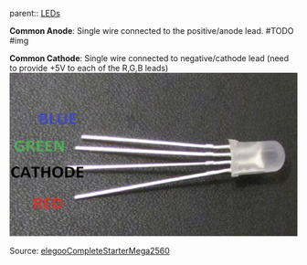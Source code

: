 parent:: [LEDs](LEDs.md)

**Common Anode**:
Single wire connected to the positive/anode lead.
#TODO #img

**Common Cathode**:
Single wire connected to negative/cathode lead (need to provide +5V to each of the R,G,B leads)
   ![](Personal%20Folders/that_marouk_ish/attachments/Pasted%20image%2020221004160017.png)



Source: [elegooCompleteStarterMega2560](elegooCompleteStarterMega2560)
